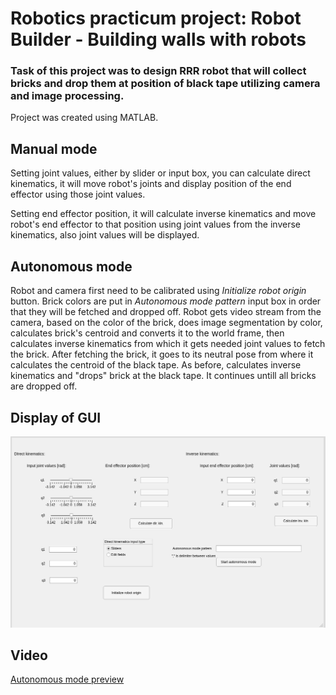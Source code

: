 
# Robotics practicum project: Robot Builder - Building walls with robots

### Task of this project was to design RRR robot that will collect bricks and drop them at position of black tape utilizing camera and image processing. 

Project was created using MATLAB.

## Manual mode

Setting joint values, either by slider or input box, you can calculate direct kinematics, it will move robot's joints and display position of the end effector using those joint values.

Setting end effector position, it will calculate inverse kinematics and move robot's end effector to that position using joint values from the inverse kinematics, also joint values will be displayed.


## Autonomous mode

Robot and camera first need to be calibrated using *Initialize robot origin* button. Brick colors are put in *Autonomous mode pattern* input box in order that they will be fetched and dropped off. Robot gets video stream from the camera, based on the color of the brick, does image segmentation by color, calculates brick's centroid and converts it to the world frame, then calculates inverse kinematics from which it gets needed joint values to fetch the brick. After fetching the brick, it goes to its neutral pose from where it calculates the centroid of the black tape. As before, calculates inverse kinematics and "drops" brick at the black tape. It continues untill all bricks are dropped off.

## Display of GUI

<img  src="assets/GUI.png"/>


## Video

[Autonomous mode preview](https://youtu.be/n05sZntGx_I)
